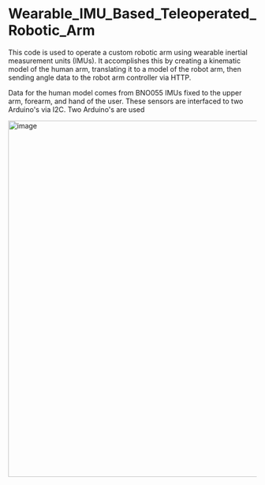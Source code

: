 # Wearable_IMU_Based_Teleoperated_Robotic_Arm

This code is used to operate a custom robotic arm using wearable inertial measurement units (IMUs). 
It accomplishes this by creating a kinematic model of the human arm, translating it to a model of the robot arm, 
then sending angle data to the robot arm controller via HTTP. 

Data for the human model comes from BNO055 IMUs fixed to the upper arm, forearm, and hand of
the user. These sensors are interfaced to two Arduino's via I2C. Two Arduino's are used

<img width="723" alt="image" src="https://github.com/Wesley-Niswander/Wearable_IMU_Based_Teleoperated_Robotic_Arm/assets/147947724/ea14a48b-a4b3-4723-bc63-ab114a691074">
